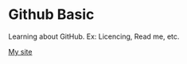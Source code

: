 Github Basic
============

Learning about GitHub. Ex: Licencing, Read me, etc.

[My site](http://www.techieaosis.org)
